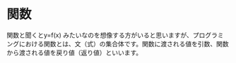 # 関数

関数と聞くとy=f(x) みたいなのを想像する方がいると思いますが、プログラミングにおける関数とは、文（式）の集合体です。関数に渡される値を引数、関数から渡される値を戻り値（返り値）といいます。

